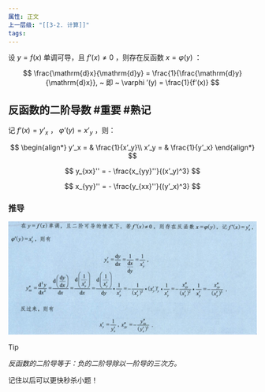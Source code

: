 ```yaml
---
属性: 正文
上一层级: "[[3-2. 计算]]"
tags: 
---
```


设 $y=f(x)$ 单调可导，且 $f’(x)\ne 0$ ，则存在反函数 $x=\varphi(y)$ ：

$$
\frac{\mathrm{d}x}{\mathrm{d}y} = \frac{1}{\frac{\mathrm{d}y}{\mathrm{d}x}}, ~ 即 ~ \varphi ’(y) = \frac{1}{f’(x)}
$$

## 反函数的二阶导数 #重要  #熟记 


记 $f’(x) = y’_x$ ， $\varphi ’(y) = x’_y$ ，则：

$$
\begin{align*}
 y’_x = & \frac{1}{x’_y}\\
 x’_y = & \frac{1}{y’_x}
\end{align*}
$$ 

$$
y_{xx}'' =  - \frac{x_{yy}''}{(x’_y)^3}
$$

$$
x_{yy}'' =  - \frac{y_{xx}''}{(y’_x)^3}
$$ 

### 推导

![erjie](assets/fan2jie.jpg)

> [!tip] 
> 
> *反函数的二阶导等于：负的二阶导除以一阶导的三次方。*
> 
> 记住以后可以更快秒杀小题！